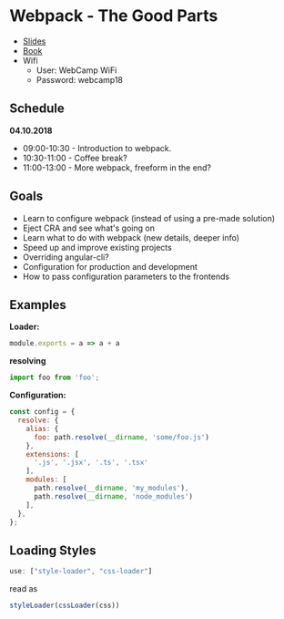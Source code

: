 # Webpack - The Good Parts

* [Slides](https://presentations.survivejs.com/webpack-the-good-parts/#/1)
* [Book](https://survivejs.com/webpack/)
* Wifi
    * User: WebCamp WiFi
    * Password: webcamp18

## Schedule

**04.10.2018**

* 09:00-10:30 - Introduction to webpack.
* 10:30-11:00 - Coffee break?
* 11:00-13:00 - More webpack, freeform in the end?

## Goals

* Learn to configure webpack (instead of using a pre-made solution)
* Eject CRA and see what's going on
* Learn what to do with webpack (new details, deeper info)
* Speed up and improve existing projects
* Overriding angular-cli?
* Configuration for production and development
* How to pass configuration parameters to the frontends

## Examples

**Loader:**

```javascript
module.exports = a => a + a
```

**resolving**

```javascript
import foo from 'foo';
```

**Configuration:**

```javascript
const config = {
  resolve: {
    alias: {
      foo: path.resolve(__dirname, 'some/foo.js')
    },
    extensions: [
      '.js', '.jsx', '.ts', '.tsx'
    ],
    modules: [
      path.resolve(__dirname, 'my_modules'),
      path.resolve(__dirname, 'node_modules')
    ],
  },
};
```

## Loading Styles

```javascript
use: ["style-loader", "css-loader"]
```

read as

```javascript
styleLoader(cssLoader(css))
```
